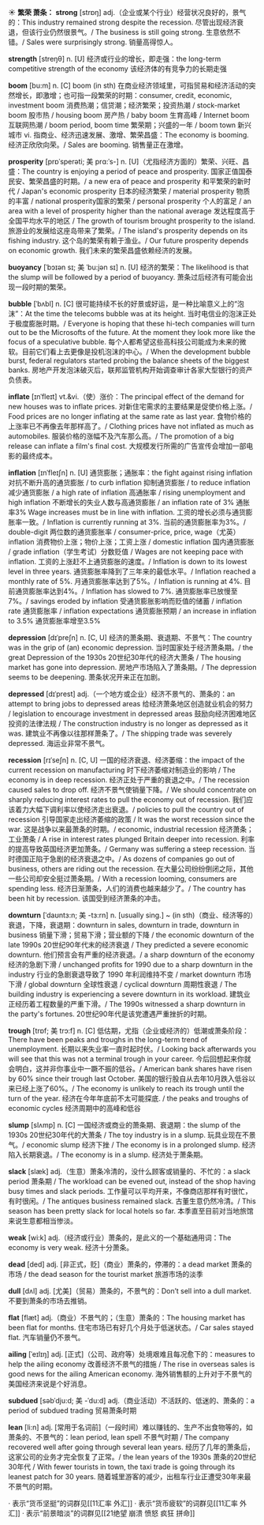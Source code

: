 ☀ <span class="category">**繁荣 萧条：**</span>
<span class="vocabulary">**strong**</span> [strɒŋ] 
<span class="definition">adj.（企业或某个行业）经营状况良好的，景气的：</span>This industry remained strong despite the recession. 尽管出现经济衰退，但该行业仍然很景气。/ The business is still going strong. 生意依然不错。/ Sales were surprisingly strong. 销量高得惊人。

<span class="vocabulary">**strength**</span> [streŋθ] 
<span class="definition">n. [U] 经济或行业的增长，即走强：</span>the long-term competitive strength of the economy 该经济体的有竞争力的长期走强

<span class="vocabulary">**boom**</span> [bu:m] 
<span class="definition">n. [C] boom (in sth) 在商业经济领域里，可指贸易和经济活动的突然增长，即激增；也可指一段繁荣的时期：</span>consumer, credit, economic, investment boom 消费热潮；信贷潮；经济繁荣；投资热潮 / stock-market boom 股市热 / housing boom 房产热 / baby boom 生育高峰 / Internet boom 互联网热潮 / boom period, boom time 繁荣期；兴盛的一年 / boom town 新兴城市 <span class="definition">vi. 指商业、经济迅速发展、激增、繁荣昌盛：</span>The economy is booming. 经济正欣欣向荣。/ Sales are booming. 销售量正在激增。
                      
<span class="vocabulary">**prosperity**</span> [prɒˈsperəti; 美 prɑ:ˈs-]
<span class="definition">n. [U]（尤指经济方面的）繁荣、兴旺、昌盛：</span>The country is enjoying a period of peace and prosperity. 国家正值国泰民安、繁荣昌盛的时期。/ a new era of peace and prosperity 和平繁荣的新时代 / Japan's economic prosperity 日本的经济繁荣 / material prosperity 物质的丰富 / national prosperity国家的繁荣 / personal prosperity 个人的富足 / an area with a level of prosperity higher than the national average 发达程度高于全国平均水平的地区 / The growth of tourism brought prosperity to the island. 旅游业的发展给这座岛带来了繁荣。/ The island's prosperity depends on its fishing industry. 这个岛的繁荣有赖于渔业。/ Our future prosperity depends on economic growth. 我们未来的繁荣昌盛依赖经济的发展。

<span class="vocabulary">**buoyancy**</span> [ˈbɔɪən sɪ; 美 ˈbu:jən sɪ]
<span class="definition">n. [U] 经济的繁荣：</span>The likelihood is that the slump will be followed by a period of buoyancy. 萧条过后经济有可能会出现一段时期的繁荣。          
           
<span class="vocabulary">**bubble**</span> [ˈbʌbl]
<span class="definition">n. [C] 很可能持续不长的好景或好运，是一种比喻意义上的“泡沫”：</span>At the time the telecoms bubble was at its height. 当时电信业的泡沫正处于极度膨胀时期。/ Everyone is hoping that these hi-tech companies will turn out to be the Microsofts of the future. At the moment they look more like the focus of a speculative bubble. 每个人都希望这些高科技公司能成为未来的微软。目前它们看上去更像是投机泡沫的中心。/ When the development bubble burst, federal regulators started probing the balance sheets of the biggest banks. 房地产开发泡沫破灭后，联邦监管机构开始调查审计各家大型银行的资产负债表。
           
<span class="vocabulary">**inflate**</span> [ɪnˈfleɪt]
<span class="definition">vt.&vi.（使）涨价：</span>The principal effect of the demand for new houses was to inflate prices. 对新住宅需求的主要结果是促使价格上涨。/ Food prices are no longer inflating at the same rate as last year. 食物价格的上涨率已不再像去年那样高了。/ Clothing prices have not inflated as much as automobiles. 服装价格的涨幅不及汽车那么高。/ The promotion of a big release can inflate a film's final cost. 大规模发行所需的广告宣传会增加一部电影的最终成本。

<span class="vocabulary">**inflation**</span> [ɪnˈfleɪʃn]
<span class="definition">n. [U] 通货膨胀；通胀率：</span>the fight against rising inflation 对抗不断升高的通货膨胀 / to curb inflation 抑制通货膨胀 / to reduce inflation 减少通货膨胀 / a high rate of inflation 高通胀率 / rising unemployment and high inflation 不断增长的失业人数与高通货膨胀 / an inflation rate of 3% 通胀率3% Wage increases must be in line with inflation. 工资的增长必须与通货膨胀率一致。/ Inflation is currently running at 3%. 当前的通货膨胀率为3%。/ double-digit 两位数的通货膨胀率 / consumer-price, price, wage（尤英）inflation 消费物价上涨；物价上涨；工资上涨 / domestic inflation 国内通货膨胀 / grade inflation（学生考试）分数贬值 / Wages are not keeping pace with inflation. 工资的上涨赶不上通货膨胀的速度。/ Inflation is down to its lowest level in three years. 通货膨胀率降到了三年来的最低水平。/ Inflation reached a monthly rate of 5%. 月通货膨胀率达到了5%。/ Inflation is running at 4%. 目前通货膨胀率达到4%。/ Inflation has slowed to 7%. 通货膨胀率已放慢至7%。/ savings eroded by inflation 受通货膨胀影响而贬值的储蓄 / inflation rate 通货膨胀率 / inflation expectations 通货膨胀预期 / an increase in inflation to 3.5% 通货膨胀率增至3.5%

<span class="vocabulary">**depression**</span> [dɪˈpreʃn]
<span class="definition">n. [C, U] 经济的萧条期、衰退期、不景气：</span>The country was in the grip of (an) economic depression. 当时国家处于经济萧条期。/ the great Depression of the 1930s 20世纪30年代的经济大萧条 / The housing market has gone into depression. 房地产市场陷入了萧条期。/ The depression seems to be deepening. 萧条状况开来正在加剧。
     
<span class="vocabulary">**depressed**</span> [dɪˈprest]
<span class="definition">adj.（一个地方或企业）经济不景气的、萧条的：</span>an attempt to bring jobs to depressed areas 给经济萧条地区创造就业机会的努力 / legislation to encourage investment in depressed areas 鼓励向经济困难地区投资的法律法规 / The construction industry is no longer as depressed as it was. 建筑业不再像以往那样萧条了。/ The shipping trade was severely depressed. 海运业非常不景气。
    
<span class="vocabulary">**recession**</span> [rɪˈseʃn]
<span class="definition">n. [C, U] 一国的经济衰退、经济萎缩：</span>the impact of the current recession on manufacturing 时下经济萎缩对制造业的影响 / The economy is in deep recession. 经济正处于严重的衰退之中。/ The recession caused sales to drop off. 经济不景气使销量下降。/ We should concentrate on sharply reducing interest rates to pull the economy out of recession. 我们应该着力大幅下调利率以使经济走出衰退。/ policies to pull the country out of recession 引导国家走出经济萎缩的政策 / It was the worst recession since the war. 这是战争以来最萧条的时期。/ economic, industrial recession 经济萧条；工业萧条 / A rise in interest rates plunged Britain deeper into recession. 利率的提高导致英国经济更加萧条。/ Germany was suffering a steep recession. 当时德国正陷于急剧的经济衰退之中。/ As dozens of companies go out of business, others are riding out the recession. 在大量公司纷纷倒闭之际，其他一些公司却安全挺过萧条期。/ With a recession looming, consumers are spending less. 经济日渐萧条，人们的消费也越来越少了。/ The country has been hit by recession. 该国受到经济萧条的冲击。
                      
<span class="vocabulary">**downturn**</span> [ˈdaʊntɜ:n; 美 -tɜ:rn]
<span class="definition">n. [usually sing.] ~ (in sth)（商业、经济等的）衰退，下降，衰退期：</span>downturn in sales, downturn in trade, downturn in business 销量下滑；贸易下滑；营业额的下降 / the economic downturn of the late 1990s 20世纪90年代末的经济衰退 / They predicted a severe economic downturn. 他们预言会有严重的经济衰退。/ a sharp downturn of the economy 经济的急剧下滑 / unchanged profits for 1990 due to a sharp downturn in the industry 行业的急剧衰退导致了 1990 年利润维持不变 / market downturn 市场下滑 / global downturn 全球性衰退 / cyclical downturn 周期性衰退 / The building industry is experiencing a severe downturn in its workload. 建筑业正经历着工程数量的严重下滑。/ The 1990s witnessed a sharp downturn in the party's fortunes. 20世纪90年代是该党遭遇严重挫折的时期。

<span class="vocabulary">**trough**</span> [trɒf; 美 trɔ:f]
<span class="definition">n. [C] 低估期，尤指（企业或经济的）低潮或萧条阶段：</span>There have been peaks and troughs in the long-term trend of unemployment. 长期以来失业率一直时起时伏。/ Looking back afterwards you will see that this was not a terminal trough in your career. 今后回想起来你就会明白，这并非你事业中一蹶不振的低谷。/ American bank shares have risen by 60% since their trough last October. 美国的银行股自从去年10月跌入低谷以来已经上涨了60%。/ The economy is unlikely to reach its trough until the turn of the year. 经济在今年年底前不太可能探底. / the peaks and troughs of economic cycles 经济周期中的高峰和低谷

<span class="vocabulary">**slump**</span> [slʌmp]
<span class="definition">n. [C] 一国经济或商业的萧条期、衰退期：</span>the slump of the 1930s 20世纪30年代的大萧条 / The toy industry is in a slump. 玩具业现在不景气。/ economic slump 经济下挫 / The economy is in a prolonged slump. 经济陷入长期衰退。/ The economy is in a slump. 经济处于萧条期。
           
<span class="vocabulary">**slack**</span> [slæk]
<span class="definition">adj.（生意）萧条冷清的，没什么顾客或销量的、不忙的：</span>a slack period 萧条期 / The workload can be evened out, instead of the shop having busy times and slack periods. 工作量可以平均开来，不像商店那样有时很忙，有时很闲。/ The antiques business remained slack. 古董生意仍然冷清。/ This season has been pretty slack for local hotels so far. 本季直至目前对当地旅馆来说生意都相当惨淡。

<span class="vocabulary">**weak**</span> [wi:k] 
<span class="definition">adj.（经济或行业）萧条的，是此义的一个基础通用词：</span>The economy is very weak. 经济十分萧条。

<span class="vocabulary">**dead**</span> [ded] 
<span class="definition">adj. [非正式，贬]（商业）萧条的，停滞的：</span>a dead market 萧条的市场 / the dead season for the tourist market 旅游市场的淡季

<span class="vocabulary">**dull**</span> [dʌl] 
<span class="definition">adj. [尤美]（贸易）萧条的，不景气的：</span>Don’t sell into a dull market. 不要到萧条的市场去推销。

<span class="vocabulary">**flat**</span> [flæt] 
<span class="definition">adj.（商业）不景气的；（生意）萧条的：</span>The housing market has been flat for months. 住宅市场已有好几个月处于低迷状态。/ Car sales stayed flat. 汽车销量仍不景气。
            
<span class="vocabulary">**ailing**</span> [ˈeɪlɪŋ]
<span class="definition">adj. [正式]（公司、政府等）处境艰难且每况愈下的：</span>measures to help the ailing economy 改善经济不景气的措施 / The rise in overseas sales is good news for the ailing American economy. 海外销售额的上升对于不景气的美国经济来说是个好消息。
                      
<span class="vocabulary">**subdued**</span> [səbˈdju:d; 美 -ˈdu:d]
<span class="definition">adj.（商业活动）不活跃的、低迷的、萧条的：</span>a period of subdued trading 贸易萧条时期

<span class="vocabulary">**lean**</span> [li:n]
<span class="definition">adj. [常用于名词前]（一段时间）难以赚钱的、生产不出食物等的，如萧条的、不景气的：</span>lean period, lean spell 不景气时期 / The company recovered well after going through several lean years. 经历了几年的萧条后，这家公司的业务才完全恢复了正常。/ the lean years of the 1930s 萧条的20世纪30年代 / With fewer tourists in town, the taxi trade is going through its leanest patch for 30 years. 随着城里游客的减少，出租车行业正遭受30年来最不景气的时期。

· 表示“货币坚挺”的词群见[[11汇率 外汇]]
· 表示“货币疲软”的词群见[[11汇率 外汇]]
· 表示“前景暗淡”的词群见[[21绝望 崩溃 愤怒 疯狂 拼命]]
